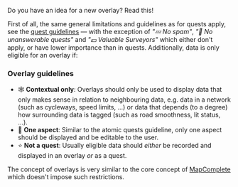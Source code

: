 Do you have an idea for a new overlay? Read this!

First of all, the same general limitations and guidelines as for quests apply, see the [quest guidelines](QUEST_GUIDELINES.md) — with the exception of *"💤 No spam"*, *"🤔 No unanswerable quests"* and *"💵 Valuable Surveyors"* which either don't apply, or have lower importance than in quests. Additionally, data is only eligible for an overlay if:

### Overlay guidelines
- 🕸️ **Contextual only**: Overlays should only be used to display data that only makes sense in relation to neighbouring data, e.g. data in a network (such as cycleways, speed limits, ...) or data that depends (to a degree) how surrounding data is tagged (such as road smoothness, lit status, ...).
- 🔎 **One aspect**: Similar to the atomic quests guideline, only one aspect should be displayed and be editable to the user.
- ⭐ **Not a quest**: Usually eligible data should *either* be recorded and displayed in an overlay *or* as a quest.

The concept of overlays is very similar to the core concept of [MapComplete](https://mapcomplete.osm.be/) which doesn't impose such restrictions.
